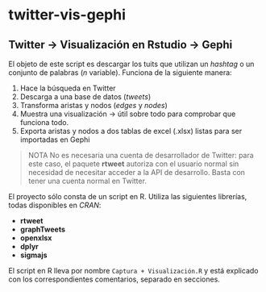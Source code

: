 # twitter-vis-gephi
## Twitter -> Visualización en Rstudio -> Gephi


El objeto de este script es descargar los tuits que utilizan un *hashtag* o un conjunto de palabras (*n* variable). 
Funciona de la siguiente manera:
1. Hace la búsqueda en Twitter
2. Descarga a una base de datos (*tweets*)
3. Transforma aristas y nodos (*edges* y *nodes*)
5. Muestra una visualización -> útil sobre todo para comprobar que funciona todo.
6. Exporta aristas y nodos a dos tablas de excel (.xlsx) listas para ser importadas en Gephi

> NOTA
> No es necesaria una cuenta de desarrollador de Twitter: para este caso, el paquete **rtweet** autoriza con el usuario normal sin necesidad de necesitar acceder a la API de desarrollo. Basta con tener una cuenta normal en Twitter.


El proyecto sólo consta de un script en R.
Utiliza las siguientes librerías, todas disponibles en *CRAN*:
- **rtweet**
- **graphTweets**
- **openxlsx**
- **dplyr**
- **sigmajs**

El script en R lleva por nombre `Captura + Visualización.R` y está explicado con los correspondientes comentarios, separado en secciones.
